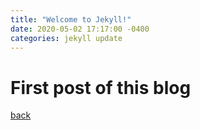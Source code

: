 ```yaml
---
title: "Welcome to Jekyll!"
date: 2020-05-02 17:17:00 -0400
categories: jekyll update
---
```


# First post of this blog

[back](./)